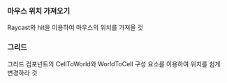 ### 마우스 위치 가져오기
Raycast와 hit을 이용하여 마우스의 위치를 가져올 것

### 그리드
그리드 컴포넌트의 CellToWorld와 WorldToCell 구성 요소를 이용하여 위치를 쉽게 변경하라 것